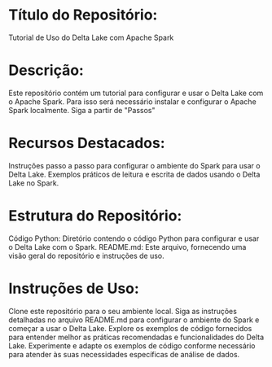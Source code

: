 # Título do Repositório:
Tutorial de Uso do Delta Lake com Apache Spark

# Descrição:
Este repositório contém um tutorial para configurar e usar o Delta Lake com o Apache Spark. 
Para isso será necessário instalar e configurar o Apache Spark localmente. Siga a partir de "Passos"


# Recursos Destacados:
Instruções passo a passo para configurar o ambiente do Spark para usar o Delta Lake.
Exemplos práticos de leitura e escrita de dados usando o Delta Lake no Spark.

# Estrutura do Repositório:
Código Python: Diretório contendo o código Python para configurar e usar o Delta Lake com o Spark.
README.md: Este arquivo, fornecendo uma visão geral do repositório e instruções de uso.

# Instruções de Uso:
Clone este repositório para o seu ambiente local.
Siga as instruções detalhadas no arquivo README.md para configurar o ambiente do Spark e começar a usar o Delta Lake.
Explore os exemplos de código fornecidos para entender melhor as práticas recomendadas e funcionalidades do Delta Lake.
Experimente e adapte os exemplos de código conforme necessário para atender às suas necessidades específicas de análise de dados.
